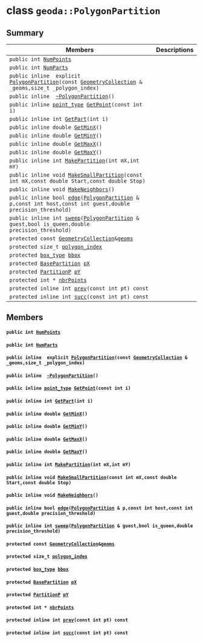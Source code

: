 # class `geoda::PolygonPartition` 

## Summary

 Members                        | Descriptions                                
--------------------------------|---------------------------------------------
`public int `[`NumPoints`](#classgeoda_1_1_polygon_partition_1ac2775a5aa99d1bd9b90eeb52dfd49bc7) | 
`public int `[`NumParts`](#classgeoda_1_1_polygon_partition_1a3309d498158ed08fdc35906fecc0e437) | 
`public inline  explicit `[`PolygonPartition`](#classgeoda_1_1_polygon_partition_1a99e6b939494e6210b6d7b5fb77c4404d)`(const `[`GeometryCollection`](./cpp/api-geoda::GeometryCollection.md#classgeoda_1_1_geometry_collection)` & _geoms,size_t _polygon_index)` | 
`public inline  `[`~PolygonPartition`](#classgeoda_1_1_polygon_partition_1a3af0f1f23a36fbd1a2ea706cf3b9be38)`()` | 
`public inline `[`point_type`](./cpp/api-point_type.md#geometry_8h_1a4955b56f005be86f2d38486958dba53b)` `[`GetPoint`](#classgeoda_1_1_polygon_partition_1aae2c86891e1b3d3692d6dccc7fda70e6)`(const int i)` | 
`public inline int `[`GetPart`](#classgeoda_1_1_polygon_partition_1ac2a98ced1cb97c51a118046ca24b4cd8)`(int i)` | 
`public inline double `[`GetMinX`](#classgeoda_1_1_polygon_partition_1abf2b359308ecfca32aa4c2c4e01e1d23)`()` | 
`public inline double `[`GetMinY`](#classgeoda_1_1_polygon_partition_1af1183c5bb6d36445fb6c9a44f0d87e2a)`()` | 
`public inline double `[`GetMaxX`](#classgeoda_1_1_polygon_partition_1ad3d4784a9052247cee22ec57f04089ba)`()` | 
`public inline double `[`GetMaxY`](#classgeoda_1_1_polygon_partition_1af2796a99863b9f662ecf4d0e04708d52)`()` | 
`public inline int `[`MakePartition`](#classgeoda_1_1_polygon_partition_1aa5640147ceddfd0b3ed0af4b0bde03fd)`(int mX,int mY)` | 
`public inline void `[`MakeSmallPartition`](#classgeoda_1_1_polygon_partition_1a0e406a09c8e686f6f009c72c12277e45)`(const int mX,const double Start,const double Stop)` | 
`public inline void `[`MakeNeighbors`](#classgeoda_1_1_polygon_partition_1aeff6f2abdde9b18f8414c7066f3d3002)`()` | 
`public inline bool `[`edge`](#classgeoda_1_1_polygon_partition_1a305aa2275ae021b8fc78a5ce72c54af4)`(`[`PolygonPartition`](#classgeoda_1_1_polygon_partition)` & p,const int host,const int guest,double precision_threshold)` | 
`public inline int `[`sweep`](#classgeoda_1_1_polygon_partition_1ad5a4bfc6afecec2885b2e97b2a8efe42)`(`[`PolygonPartition`](#classgeoda_1_1_polygon_partition)` & guest,bool is_queen,double precision_threshold)` | 
`protected const `[`GeometryCollection`](./cpp/api-geoda::GeometryCollection.md#classgeoda_1_1_geometry_collection)` & `[`geoms`](#classgeoda_1_1_polygon_partition_1ada90698c3027cc377bf990a48a96e4c4) | 
`protected size_t `[`polygon_index`](#classgeoda_1_1_polygon_partition_1a30fec504b722ce7005a74dfee2879937) | 
`protected `[`box_type`](./cpp/api-box_type.md#geometry_8h_1a7d32eb4d5272ffdaf1a4c210691779fb)` `[`bbox`](#classgeoda_1_1_polygon_partition_1a7bd82914b25820662a3c416320d34a5d) | 
`protected `[`BasePartition`](./cpp/api-geoda::BasePartition.md#classgeoda_1_1_base_partition)` `[`pX`](#classgeoda_1_1_polygon_partition_1a69fcbef052127f103cc0b1e38adc5b6c) | 
`protected `[`PartitionP`](./cpp/api-geoda::PartitionP.md#classgeoda_1_1_partition_p)` `[`pY`](#classgeoda_1_1_polygon_partition_1af5075486c92b2bbf59512817eacdb0eb) | 
`protected int * `[`nbrPoints`](#classgeoda_1_1_polygon_partition_1ae86cf213780c5974ada02c9c3fe3d553) | 
`protected inline int `[`prev`](#classgeoda_1_1_polygon_partition_1ae4aa30d875e136b8117fefac04190365)`(const int pt) const` | 
`protected inline int `[`succ`](#classgeoda_1_1_polygon_partition_1a72b1be66f12b5effb299460aee1b040d)`(const int pt) const` | 

## Members

#### `public int `[`NumPoints`](#classgeoda_1_1_polygon_partition_1ac2775a5aa99d1bd9b90eeb52dfd49bc7) 

#### `public int `[`NumParts`](#classgeoda_1_1_polygon_partition_1a3309d498158ed08fdc35906fecc0e437) 

#### `public inline  explicit `[`PolygonPartition`](#classgeoda_1_1_polygon_partition_1a99e6b939494e6210b6d7b5fb77c4404d)`(const `[`GeometryCollection`](./cpp/api-geoda::GeometryCollection.md#classgeoda_1_1_geometry_collection)` & _geoms,size_t _polygon_index)` 

#### `public inline  `[`~PolygonPartition`](#classgeoda_1_1_polygon_partition_1a3af0f1f23a36fbd1a2ea706cf3b9be38)`()` 

#### `public inline `[`point_type`](./cpp/api-point_type.md#geometry_8h_1a4955b56f005be86f2d38486958dba53b)` `[`GetPoint`](#classgeoda_1_1_polygon_partition_1aae2c86891e1b3d3692d6dccc7fda70e6)`(const int i)` 

#### `public inline int `[`GetPart`](#classgeoda_1_1_polygon_partition_1ac2a98ced1cb97c51a118046ca24b4cd8)`(int i)` 

#### `public inline double `[`GetMinX`](#classgeoda_1_1_polygon_partition_1abf2b359308ecfca32aa4c2c4e01e1d23)`()` 

#### `public inline double `[`GetMinY`](#classgeoda_1_1_polygon_partition_1af1183c5bb6d36445fb6c9a44f0d87e2a)`()` 

#### `public inline double `[`GetMaxX`](#classgeoda_1_1_polygon_partition_1ad3d4784a9052247cee22ec57f04089ba)`()` 

#### `public inline double `[`GetMaxY`](#classgeoda_1_1_polygon_partition_1af2796a99863b9f662ecf4d0e04708d52)`()` 

#### `public inline int `[`MakePartition`](#classgeoda_1_1_polygon_partition_1aa5640147ceddfd0b3ed0af4b0bde03fd)`(int mX,int mY)` 

#### `public inline void `[`MakeSmallPartition`](#classgeoda_1_1_polygon_partition_1a0e406a09c8e686f6f009c72c12277e45)`(const int mX,const double Start,const double Stop)` 

#### `public inline void `[`MakeNeighbors`](#classgeoda_1_1_polygon_partition_1aeff6f2abdde9b18f8414c7066f3d3002)`()` 

#### `public inline bool `[`edge`](#classgeoda_1_1_polygon_partition_1a305aa2275ae021b8fc78a5ce72c54af4)`(`[`PolygonPartition`](#classgeoda_1_1_polygon_partition)` & p,const int host,const int guest,double precision_threshold)` 

#### `public inline int `[`sweep`](#classgeoda_1_1_polygon_partition_1ad5a4bfc6afecec2885b2e97b2a8efe42)`(`[`PolygonPartition`](#classgeoda_1_1_polygon_partition)` & guest,bool is_queen,double precision_threshold)` 

#### `protected const `[`GeometryCollection`](./cpp/api-geoda::GeometryCollection.md#classgeoda_1_1_geometry_collection)` & `[`geoms`](#classgeoda_1_1_polygon_partition_1ada90698c3027cc377bf990a48a96e4c4) 

#### `protected size_t `[`polygon_index`](#classgeoda_1_1_polygon_partition_1a30fec504b722ce7005a74dfee2879937) 

#### `protected `[`box_type`](./cpp/api-box_type.md#geometry_8h_1a7d32eb4d5272ffdaf1a4c210691779fb)` `[`bbox`](#classgeoda_1_1_polygon_partition_1a7bd82914b25820662a3c416320d34a5d) 

#### `protected `[`BasePartition`](./cpp/api-geoda::BasePartition.md#classgeoda_1_1_base_partition)` `[`pX`](#classgeoda_1_1_polygon_partition_1a69fcbef052127f103cc0b1e38adc5b6c) 

#### `protected `[`PartitionP`](./cpp/api-geoda::PartitionP.md#classgeoda_1_1_partition_p)` `[`pY`](#classgeoda_1_1_polygon_partition_1af5075486c92b2bbf59512817eacdb0eb) 

#### `protected int * `[`nbrPoints`](#classgeoda_1_1_polygon_partition_1ae86cf213780c5974ada02c9c3fe3d553) 

#### `protected inline int `[`prev`](#classgeoda_1_1_polygon_partition_1ae4aa30d875e136b8117fefac04190365)`(const int pt) const` 

#### `protected inline int `[`succ`](#classgeoda_1_1_polygon_partition_1a72b1be66f12b5effb299460aee1b040d)`(const int pt) const` 

